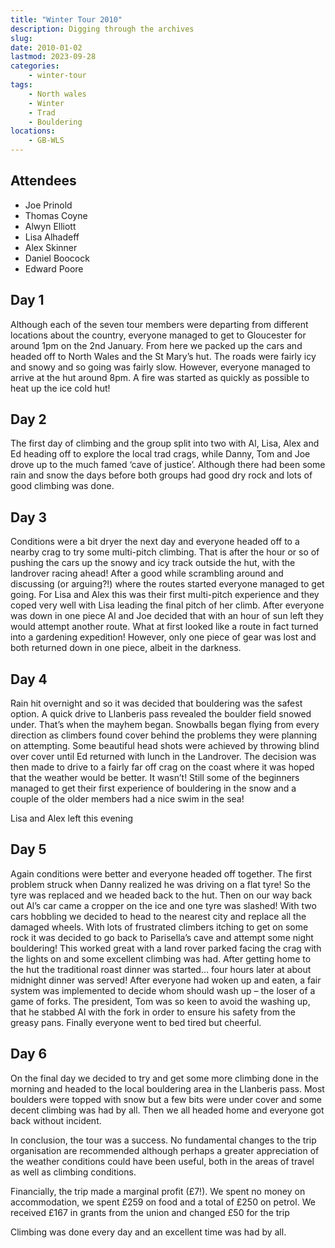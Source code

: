 ```yaml
---
title: "Winter Tour 2010"
description: Digging through the archives
slug: 
date: 2010-01-02
lastmod: 2023-09-28
categories:
    - winter-tour
tags:
    - North wales
    - Winter
    - Trad
    - Bouldering
locations:
    - GB-WLS
---
```



## Attendees


- Joe Prinold
- Thomas Coyne
- Alwyn Elliott
- Lisa Alhadeff
- Alex Skinner
- Daniel Boocock
- Edward Poore

## Day 1

Although each of the seven tour members were departing from different locations about the
country, everyone managed to get to Gloucester for around 1pm on the 2nd January. From here we
packed up the cars and headed off to North Wales and the St Mary’s hut. The roads were fairly icy
and snowy and so going was fairly slow. However, everyone managed to arrive at the hut around
8pm. A fire was started as quickly as possible to heat up the ice cold hut!

## Day 2

The first day of climbing and the group split into two with Al, Lisa, Alex and Ed heading off to explore
the local trad crags, while Danny, Tom and Joe drove up to the much famed ‘cave of justice’.
Although there had been some rain and snow the days before both groups had good dry rock and
lots of good climbing was done.

## Day 3

Conditions were a bit dryer the next day and everyone headed off to a nearby crag to try some
multi-pitch climbing. That is after the hour or so of pushing the cars up the snowy and icy track
outside the hut, with the landrover racing ahead! After a good while scrambling around and
discussing (or arguing?!) where the routes started everyone managed to get going. For Lisa and Alex
this was their first multi-pitch experience and they coped very well with Lisa leading the final pitch of
her climb. After everyone was down in one piece Al and Joe decided that with an hour of sun left they would attempt another route. What at first looked like a route in fact turned into a gardening
expedition! However, only one piece of gear was lost and both returned down in one piece, albeit in
the darkness.

## Day 4

Rain hit overnight and so it was decided that bouldering was the safest option. A quick drive to
Llanberis pass revealed the boulder field snowed under. That’s when the mayhem began. Snowballs
began flying from every direction as climbers found cover behind the problems they were planning
on attempting. Some beautiful head shots were achieved by throwing blind over cover until Ed
returned with lunch in the Landrover. The decision was then made to drive to a fairly far off crag on
the coast where it was hoped that the weather would be better. It wasn’t! Still some of the
beginners managed to get their first experience of bouldering in the snow and a couple of the older
members had a nice swim in the sea!

Lisa and Alex left this evening

## Day 5

Again conditions were better and everyone headed off together. The first problem struck when
Danny realized he was driving on a flat tyre! So the tyre was replaced and we headed back to the
hut. Then on our way back out Al’s car came a cropper on the ice and one tyre was slashed! With
two cars hobbling we decided to head to the nearest city and replace all the damaged wheels. With
lots of frustrated climbers itching to get on some rock it was decided to go back to Parisella’s cave
and attempt some night bouldering! This worked great with a land rover parked facing the crag with
the lights on and some excellent climbing was had. After getting home to the hut the traditional
roast dinner was started... four hours later at about midnight dinner was served! After everyone had
woken up and eaten, a fair system was implemented to decide whom should wash up – the loser of
a game of forks. The president, Tom was so keen to avoid the washing up, that he stabbed Al with
the fork in order to ensure his safety from the greasy pans. Finally everyone went to bed tired but
cheerful.

## Day 6

On the final day we decided to try and get some more climbing done in the morning and headed to
the local bouldering area in the Llanberis pass. Most boulders were topped with snow but a few bits
were under cover and some decent climbing was had by all. Then we all headed home and everyone
got back without incident.


In conclusion, the tour was a success. No fundamental changes to the trip organisation are
recommended although perhaps a greater appreciation of the weather conditions could have been
useful, both in the areas of travel as well as climbing conditions.

Financially, the trip made a marginal profit (£7!). We spent no money on accommodation, we spent
£259 on food and a total of £250 on petrol. We received £167 in grants from the union and changed
£50 for the trip

Climbing was done every day and an excellent time was had by all.


